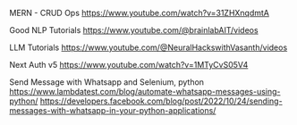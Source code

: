 MERN - CRUD Ops
https://www.youtube.com/watch?v=31ZHXnqdmtA

Good NLP Tutorials
https://www.youtube.com/@brainlabAIT/videos

LLM Tutorials
https://www.youtube.com/@NeuralHackswithVasanth/videos

Next Auth v5
https://www.youtube.com/watch?v=1MTyCvS05V4

Send Message with Whatsapp and Selenium, python
https://www.lambdatest.com/blog/automate-whatsapp-messages-using-python/
https://developers.facebook.com/blog/post/2022/10/24/sending-messages-with-whatsapp-in-your-python-applications/